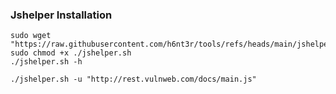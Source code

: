 ### Jshelper Installation
```
sudo wget "https://raw.githubusercontent.com/h6nt3r/tools/refs/heads/main/jshelper.sh"
sudo chmod +x ./jshelper.sh
./jshelper.sh -h
```
```
./jshelper.sh -u "http://rest.vulnweb.com/docs/main.js"
```
